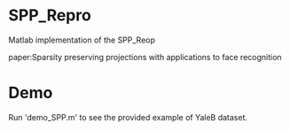 # SPP_Repro
Matlab implementation of the SPP_Reop

paper:Sparsity preserving projections with applications to face recognition

# Demo
Run 'demo_SPP.m' to see the provided example of YaleB dataset.
